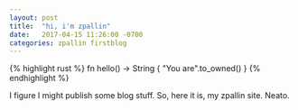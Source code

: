 ```yaml
---
layout: post
title:  "hi, i'm zpallin"
date:   2017-04-15 11:26:00 -0700
categories: zpallin firstblog
---
```

{% highlight rust %}
fn hello() -> String {
  "You are".to_owned()
}
{% endhighlight %}

I figure I might publish some blog stuff. So, here it is, my zpallin site. Neato.
